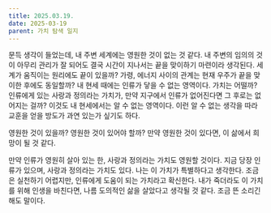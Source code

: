 ```yaml
---
title: 2025.03.19.
date: 2025-03-19
parent: 가치 탐색 일지
---
```


문득 생각이 들었는데, 내 주변 세계에는 영원한 것이 없는 것 같다. 내 주변의 임의의 것이 아무리 관리가 잘 되어도 결국 시간이 지나서는 끝을 맞이하기 마련이라 생각된다. 세계가 움직이는 원리에도 끝이 있을까? 가령, 에너지 사이의 관계는 현재 우주가 끝을 맞이한 후에도 동일할까? 내 현세 때에는 인류가 닿을 수 없는 영역이다. 가치는 어떨까? 인류에게 있는 사랑과 정의라는 가치가, 만약 지구에서 인류가 없어진다면 그 후로는 없어지는 걸까? 이것도 내 현세에서는 알 수 없는 영역이다. 이런 알 수 없는 생각을 따라 교훈을 얻을 방도가 과연 있는가 싶기도 하다.

영원한 것이 있을까? 영원한 것이 있어야 할까? 만약 영원한 것이 있다면, 이 삶에서 희망이 될 것 같다. 

만약 인류가 영원히 살아 있는 한, 사랑과 정의라는 가치도 영원할 것이다. 지금 당장 인류가 있으며, 사랑과 정의라는 가치도 있다. 나는 이 가치가 특별하다고 생각한다. 조금은 실천하기 어렵지만, 인류에게 도움이 되는 가치라고 확신한다. 내가 죽더라도 이 가치를 위해 인생을 바친다면, 나름 도의적인 삶을 살았다고 생각될 것 같다. 조금 뜬 소리긴 해도 말이다.